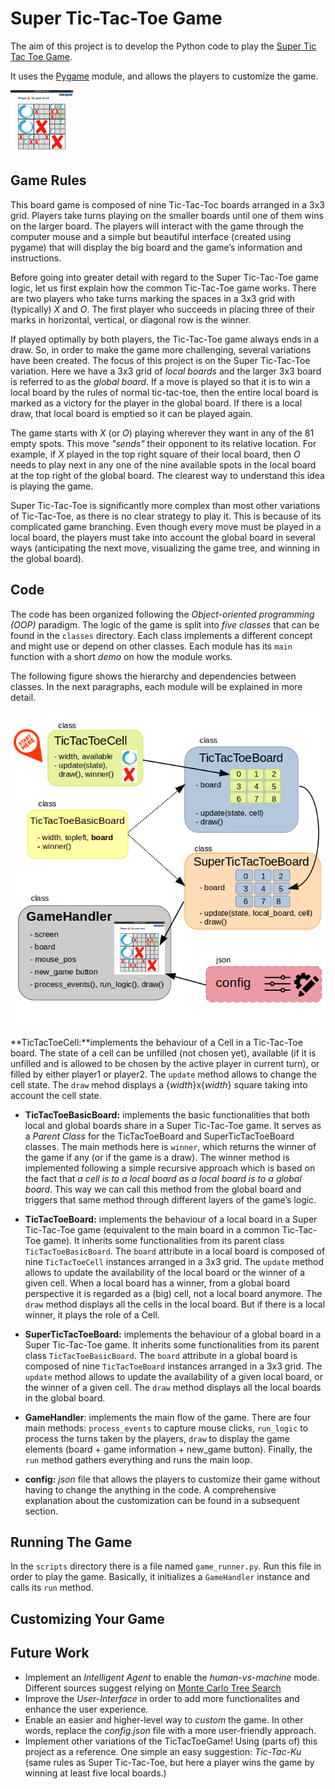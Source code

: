 # Super Tic-Tac-Toe Game
The aim of this project is to develop the Python code to play the [Super Tic Tac Toe Game](https://en.wikipedia.org/wiki/Ultimate_tic-tac-toe).

It uses the [Pygame](https://www.pygame.org/docs/) module, and allows the players to customize the game.

<img height="100" src="./doc/game_intro.png" title="Example: ongoing game" width="100"/>

## Game Rules

This board game is composed of nine Tic-Tac-Toc boards arranged in a 3x3 grid. Players take
turns playing on the smaller boards until one of them wins on the larger board. The players will interact with the game through the computer
mouse and a simple but beautiful interface (created using pygame) that will display the big board and the game’s information and instructions.

Before going into greater detail with regard to the Super Tic-Tac-Toe game logic, let us first
explain how the common Tic-Tac-Toe game works. There are two players who take turns
marking the spaces in a 3x3 grid with (typically) *X* and *O*. The first player who succeeds in
placing three of their marks in horizontal, vertical, or diagonal row is the winner.

If played optimally by both players, the Tic-Tac-Toe game always ends in a draw. So, in order
to make the game more challenging, several variations have been created. The focus of this
project is on the Super Tic-Tac-Toe variation. Here we have a 3x3 grid of *local boards* and the
larger 3x3 board is referred to as the *global board*. If a move is played so that it is to win a
local board by the rules of normal tic-tac-toe, then the entire local board is marked as a
victory for the player in the global board. If there is a local draw, that local board is emptied so
it can be played again.

The game starts with *X* (or *O*) playing wherever they want in any of the 81 empty spots. This move
*"sends"* their opponent to its relative location. For example, if *X* played in the top right square
of their local board, then *O* needs to play next in any one of the nine available spots in the
local board at the top right of the global board. The clearest way to understand this idea is playing the game.

Super Tic-Tac-Toe is significantly more complex than most other variations of Tic-Tac-Toe, as
there is no clear strategy to play it. This is because of its complicated game branching.
Even though every move must be played in a local board, the players must take into
account the global board in several ways (anticipating the next move, visualizing the game
tree, and winning in the global board).

## Code
The code has been organized following the *Object-oriented programming (OOP)* paradigm.
The logic of the game is split into *five classes* that can be found in the ```classes``` directory. Each class implements a different concept and
might use or depend on other classes. Each module has its ```main``` function with a short *demo* on how the module works.

The following figure shows the hierarchy and dependencies
between classes. In the next paragraphs, each module will be explained in more detail.

![Example: ongoing game](./doc/diagram.png)

**TicTacToeCell:**implements the behaviour of a Cell in a Tic-Tac-Toe board. The state of a cell
can be unfilled (not chosen yet), available (if it is unfilled and is allowed to be chosen by the
active player in current turn), or filled by either player1 or player2. The ```update``` method allows
to change the cell state. The ```draw``` mehod displays a {*width*}x{*width*} square taking into account the cell state.

* **TicTacToeBasicBoard:** implements the basic functionalities that both local and global boards share in a
Super Tic-Tac-Toe game. It serves as a *Parent Class* for the TicTacToeBoard and
SuperTicTacToeBoard classes. The main methods here is ```winner```, which returns the winner of the
game if any (or if the game is a draw). The winner method is implemented following a simple
recursive approach which is based on the fact that *a cell is to a local board as a local board
is to a global board*. This way we can call this method from the global board and triggers that same method
through different layers of the game’s logic.

* **TicTacToeBoard:** implements the behaviour of a local board in a Super Tic-Tac-Toe game
(equivalent to the main board in a common Tic-Tac-Toe game). It inherits some
functionalities from its parent class ```TicTacToeBasicBoard```. The ```board``` attribute in a local board is
composed of nine ```TicTacToeCell``` instances arranged in a 3x3 grid. The ```update``` method allows to update
the availability of the local board or the winner of a given cell. When a local board has a winner, 
from a global board perspective it is regarded as a (big) cell, not a local board anymore. The ```draw``` method 
displays all the cells in the local board. But if there is a local winner, it plays the role of a Cell. 

* **SuperTicTacToeBoard:** implements the behaviour of a global board in a Super Tic-Tac-Toe
game. It inherits some functionalities from its parent class ```TicTacToeBasicBoard```. The ```board``` attribute
in a global board is composed of nine ```TicTacToeBoard``` instances arranged in a 3x3 grid.
The ```update``` method allows to update the availability of a given local board, or the winner of a given cell. 
The ```draw``` method displays all the local boards in the global board.

* **GameHandler**: implements the main flow of the game. There are four main methods: ```process_events``` to capture mouse clicks,
```run_logic``` to process the turns taken by the players, ```draw``` to display the game elements (board + game information + new_game button).
Finally, the ```run``` method gathers everything and runs the main loop.

* **config:** *json* file that allows the players to customize their game without
having to change the anything in the code. A comprehensive explanation about the
customization can be found in a subsequent section.

## Running The Game
In the ```scripts``` directory there is a file named ```game_runner.py```.
Run this file in order to play the game. Basically, it initializes a ```GameHandler``` instance
and calls its ```run``` method.

## Customizing Your Game

## Future Work
* Implement an *Intelligent Agent* to enable the *human-vs-machine* mode. 
Different sources suggest relying on [Monte Carlo Tree Search](https://en.wikipedia.org/wiki/Monte_Carlo_tree_search)
* Improve the *User-Interface* in order to add more functionalites and enhance the user experience.
* Enable an easier and higher-level way to *custom* the game. 
In other words, replace the *config.json* file with a more user-friendly approach.
* Implement other variations of the TicTacToeGame! Using (parts of) this project as a reference.
One simple an easy suggestion: *Tic-Tac-Ku* 
(same rules as Super Tic-Tac-Toe, but here a player wins the game by winning at least five local boards.)